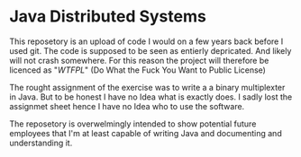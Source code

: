 # Java Distributed Systems

This reposetory is an upload of code I would on a few years back before I used git. The code is supposed to be seen as entierly depricated. And likely will not crash somewhere. For this reason the project will therefore be licenced as "_WTFPL_" (Do What the Fuck You Want to Public License)

The rought assignment of the exercise was to write a a binary multiplexter in Java. But to be honest I have no Idea what is exactly does.
I sadly lost the assignmet sheet hence I have no Idea who to use the software.

The reposetory is overwelmingly intended to show potential future employees that I'm at least capable of writing Java and documenting and understanding it.
